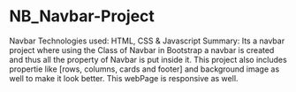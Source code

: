 # NB_Navbar-Project
Navbar
Technologies used: HTML, CSS & Javascript
Summary: Its a navbar project where using the Class of Navbar in Bootstrap a navbar is created and 
thus all the property of Navbar is put inside it. This project also includes propertie like [rows, columns, cards and footer] and background
image as well to make it look better.
This webPage is responsive as well.
